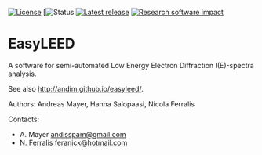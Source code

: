 [![License](https://img.shields.io/pypi/l/easyleed.svg)](https://github.com/andim/easyleed/blob/master/LICENSE)
[![Status](https://img.shields.io/pypi/status/easyleed.svg)
[![Latest release](https://img.shields.io/pypi/v/easyleed.svg)](https://pypi.python.org/pypi/easyleed)
[![Research software impact](http://depsy.org/api/package/pypi/EasyLEED/badge.svg)](http://depsy.org/package/python/EasyLEED)

# EasyLEED

A software for semi-automated Low Energy Electron Diffraction I(E)-spectra analysis. 

See also http://andim.github.io/easyleed/. 

Authors: Andreas Mayer, Hanna Salopaasi, Nicola Ferralis

Contacts:
- A. Mayer <andisspam@gmail.com>
- N. Ferralis <feranick@hotmail.com>
